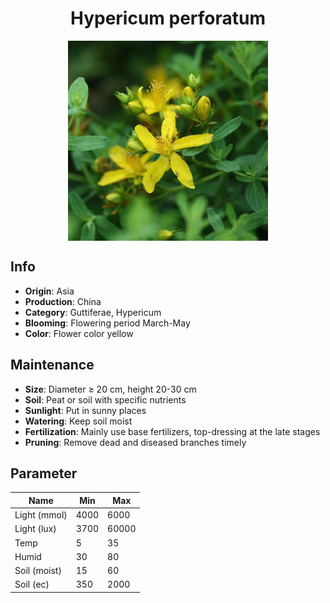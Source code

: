 <h1 align='center'>Hypericum perforatum</h1>
<p align="center">
    <img 
        align='center'
        width='320'
        src="../images/hypericum perforatum.png" 
        alt='Hypericum perforatum' />
</p>

## Info

 - **Origin**: Asia
 - **Production**: China
 - **Category**: Guttiferae, Hypericum
 - **Blooming**: Flowering period March-May
 - **Color**: Flower color yellow

## Maintenance

 - **Size**: Diameter ≥ 20 cm, height 20-30 cm
 - **Soil**: Peat or soil with specific nutrients
 - **Sunlight**: Put in sunny places
 - **Watering**: Keep soil moist
 - **Fertilization**: Mainly use base fertilizers, top-dressing at the late stages
 - **Pruning**: Remove dead and diseased branches timely

## Parameter

| Name         | Min  | Max   |
|--------------|------|-------|
| Light (mmol) | 4000 | 6000  |
| Light (lux)  | 3700 | 60000 |
| Temp         | 5    | 35    |
| Humid        | 30   | 80    |
| Soil (moist) | 15   | 60    |
| Soil (ec)    | 350  | 2000  |